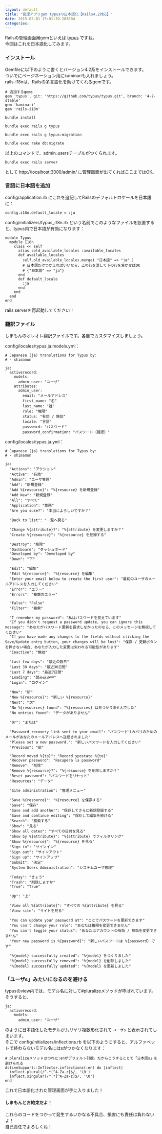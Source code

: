 ```yaml
---
layout: default
title: "管理アプリgem typusの日本語化【Rails4.2対応】"
date: 2015-05-01 15:01:39.203804
categories: 
---
```


Railsの管理画面用gemといえば [typus](https://github.com/typus/typus) ですね。  
今回はこれを日本語化してみます。

### インストール

Gemfileに以下のように書くとバージョン4.2系をインストールできます。  
ついでにページネーション用にkaminariも入れましょう。  
rails-i18nは、Railsの多言語化を助けてくれるgemです。

```
# 追加するgems
gem 'typus', git: 'https://github.com/typus/typus.git', branch: '4-2-stable'
gem 'kaminari'
gem 'rails-i18n'
```

`bundle install`

`bundle exec rails g typus`

`bundle exec rails g typus:migration`

`bundle exec rake db:migrate`

以上のコマンドで、admin_usersテーブルがつくられます。

`bundle exec rails server`

として http://localhost:3000/admin/ に管理画面が出てくればここまではOK。

### 言語に日本語を追加

config/application.rb にこれを追記してRailsのデフォルトロケールを日本語に：

```
config.i18n.default_locale = :ja
```

config/initializers/typus_i18n.rb という名前でこのようなファイルを設置すると、typus内で日本語が有効になります：

```
module Typus
  module I18n
    class << self
      alias :old_available_locales :available_locales
      def available_locales
        self.old_available_locales.merge( "日本語" => "ja" )
        # 日本語だけつかえればいいなら、上の行を消して下の行を生かせばOK
        # {"日本語" => "ja"}
      end
      def default_locale
        :ja
      end
    end
  end
end
```

rails serverを再起動してください！

### 翻訳ファイル

しまもんのオレオレ翻訳ファイルです。各自でカスタマイズしましょう。

config/locales/typus.ja.models.yml：

```
# Japanese (ja) translations for Typus by:
# - shimamon

ja:
  activerecord:
    models:
      admin_user: "ユーザ"
    attributes:
      admin_user:
        email: "メールアドレス"
        first_name: "名"
        last_name: "姓"
        role: "権限"
        status: "有効 / 無効"
        locale: "言語"
        password: "パスワード"
        password_confirmation: "パスワード（確認）"
```

config/locales/typus.ja.yml：

```
# Japanese (ja) translations for Typus by:
# - shimamon

ja:
  "Actions": "アクション"
  "Active": "有効"
  "Admin": "ユーザ管理"
  "Add": "新規登録"
  "Add %{resource}": "%{resource} を新規登録"
  "Add New": "新規登録"
  "All": "すべて"
  "Application": "業務"
  "Are you sure?": "本当によろしいですか？"

  "Back to list": "一覧へ戻る"

  "Change %{attribute}?": "%{attribute} を変更しますか？"
  "Create %{resource}": "%{resource} を登録する"

  "Destroy": "削除"
  "Dashboard": "ダッシュボード"
  "Developed by": "Developed by"
  "Down": "下"

  "Edit": "編集"
  "Edit %{resource}": "%{resource} を編集"
  "Enter your email below to create the first user": "最初のユーザのメールアドレスを入力してください"
  "Error": "エラー"
  "Errors": "複数のエラー"

  "False": "False"
  "Filter": "検索"

  "I remember my password": "私はパスワードを覚えています"
  "If you didn't request a password update, you can ignore this message": "あなたがパスワード更新を要求しなかったのなら、このメッセージを無視してください"
  "If you have made any changes to the fields without clicking the Save/Update entry button, your changes will be lost": "保存 / 更新ボタンを押さない場合、あなたが入力した変更は失われる可能性があります"
  "Inactive": "無効"

  "Last few days": "最近の数日"
  "Last 30 days": "最近30日間"
  "Last 7 days": "最近7日間"
  "Loading": "読み込み中"
  "Login": "ログイン"

  "New": "新"
  "New %{resource}": "新しい %{resource}"
  "Next": "次"
  "No %{resources} found": "%{resources} は見つかりませんでした"
  "No entries found": "データがありません"

  "Or": "または"

  "Password recovery link sent to your email": "パスワードリカバリのためのメールがあなたのメールアドレスへ送信されました"
  "Please set a new password.": "新しいパスワードを入力してください"
  "Previous": "前"

  "Record moved %{to}": "Record spostato %{to}"
  "Recover password": "Recupera la password"
  "Remove": "削除"
  "Remove %{resource}?": "%{resource} を削除しますか？"
  "Reset password": "パスワードをリセット"
  "Resources": "データ"

  "Site administration": "管理メニュー"

  "Save %{resource}": "%{resource} を保存する"
  "Save": "保存"
  "Save and add another": "保存してさらに新規登録する"
  "Save and continue editing": "保存して編集を続ける"
  "Search": "検索する"
  "Show": "見る"
  "Show all dates": "すべての日付を見る"
  "Show by %{attribute}": "%{attribute} でフィルタリング"
  "Show %{resource}": "%{resource} を見る"
  "Sign in": "サインイン"
  "Sign out": "サインアウト"
  "Sign up": "サインアップ"
  "Submit": "決定"
  "System Users Administration": "システムユーザ管理"

  "Today": "きょう"
  "Trash": "削除しますか"
  "True": "True"

  "Up": "上"

  "View all %{attribute}": "すべての %{attribute} を見る"
  "View site": "サイトを見る"

  "You can update your password at": "ここでパスワードを更新できます"
  "You can't change your role": "あなたは権限を変更できません"
  "You can't toggle your status": "あなたはアカウントの有効 / 無効を変更できません"
  "Your new password is %{password}": "新しいパスワードは %{password} です"

  "%{model} successfully created": "%{model} をつくりました"
  "%{model} successfully removed": "%{model} を削除しました"
  "%{model} successfully updated": "%{model} を更新しました"
```

### 「ユーザs」みたいになるのを避ける

typusのview内では、モデル名に対して#pluralizeメソッドが呼ばれています。  
そうすると、

```
ja:
  activerecord:
    models:
      admin_user: "ユーザ"
```

のように日本語化したモデルがムリヤリ複数形化されて `ユーザs` と表示されてしまいます。  
そこで config/initializers/inflections.rb を以下のようにすると、アルファベットで終わらないモデル名にはsがつかなくなります：

```
# pluralizeメソッドはつねに:enがデフォルト引数。だからこうすることで「日本語s」を避けられる
ActiveSupport::Inflector.inflections(:en) do |inflect|
  inflect.plural(/^.*[^A-Za-z]$/, '\0')
  inflect.singular(/^.*[^A-Za-z]$/, '\0')
end
```

これで日本語化された管理画面が手に入りました！


#### しまもんとお約束だよ！

これらのコードをつかって発生するいかなる不具合、損害にも責任は負わないよ！  
自己責任でよろしくね！


